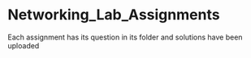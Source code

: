 # Networking_Lab_Assignments
Each assignment has its question in its folder and solutions have been uploaded
